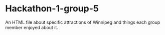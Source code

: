 # Hackathon-1-group-5
An HTML file about specific attractions of Winnipeg and things
each group member enjoyed about it.